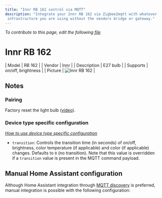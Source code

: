 ```yaml
---
title: "Innr RB 162 control via MQTT"
description: "Integrate your Innr RB 162 via Zigbee2mqtt with whatever smart home
 infrastructure you are using without the vendors bridge or gateway."
---
```


*To contribute to this page, edit the following
[file](https://github.com/Koenkk/zigbee2mqtt.io/blob/master/docs/devices/RB_162.md)*

# Innr RB 162

| Model | RB 162  |
| Vendor  | Innr  |
| Description | E27 bulb |
| Supports | on/off, brightness |
| Picture | ![Innr RB 162](./assets/devices/RB-162.jpg) |

## Notes


### Pairing
Factory reset the light bulb ([video](https://www.youtube.com/watch?v=4zkpZSv84H4)).


### Device type specific configuration
*[How to use device type specific configuration](../information/configuration.md)*


* `transition`: Controls the transition time (in seconds) of on/off, brightness,
color temperature (if applicable) and color (if applicable) changes. Defaults to `0` (no transition).
Note that this value is overridden if a `transition` value is present in the MQTT command payload.


## Manual Home Assistant configuration
Although Home Assistant integration through [MQTT discovery](../integration/home_assistant) is preferred,
manual integration is possible with the following configuration:

